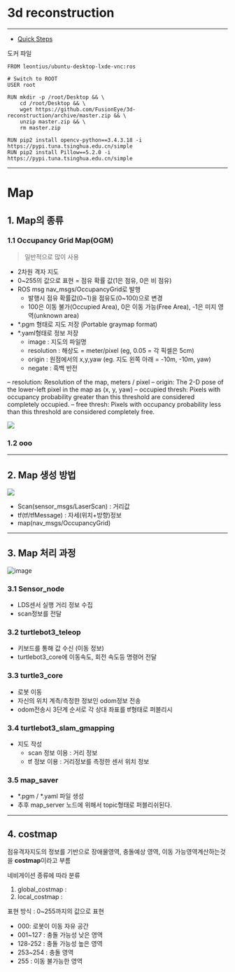 # 3d reconstruction

---


- [Quick Steps](https://github.com/FusionEye/3d-reconstruction)


도커 파일 
```
FROM leontius/ubuntu-desktop-lxde-vnc:ros

# Switch to ROOT
USER root

RUN mkdir -p /root/Desktop && \
    cd /root/Desktop && \
    wget https://github.com/FusionEye/3d-reconstruction/archive/master.zip && \
    unzip master.zip && \
    rm master.zip

RUN pip2 install opencv-python==3.4.3.18 -i https://pypi.tuna.tsinghua.edu.cn/simple
RUN pip2 install Pillow==5.2.0 -i https://pypi.tuna.tsinghua.edu.cn/simple
```


---

# Map 

## 1. Map의 종류 

### 1.1 Occupancy Grid Map(OGM)

> 일반적으로 많이 사용 

- 2차원 격자 지도
- 0~255의 값으로 표현 = 점유 확률 값(1은 점유, 0은 비 점유)
- ROS msg nav_msgs/OccupancyGrid로 발행 
    - 발행시 점유 확률값(0~1)을 점유도(0~100)으로 변경 
    - 100은 이동 불가(Occupied Area), 0은 이동 가능(Free Area), -1은 미지 영역(unknown area)
- *.pgm 형태로 지도 저장 (Portable graymap format)
- *.yaml형태로 정보 저장
    - image : 지도의 파일명
    - resolution : 해상도 = meter/pixel (eg, 0.05 = 각 픽셀은 5cm)
    - origin : 원점에서의 x,y,yaw (eg. 지도 왼쪽 아래 = -10m, -10m, yaw)
    - negate : 흑백 반전
  
    
– resolution: Resolution of the map, meters / pixel
– origin: The 2-D pose of the lower-left pixel in the map as (x, y, yaw)
– occupied thresh: Pixels with occupancy probability greater than this threshold are considered completely occupied.
– free thresh: Pixels with occupancy probability less than this threshold are considered completely free.  

![](https://user-images.githubusercontent.com/17797922/47696612-ce89a400-dbc4-11e8-93f7-09e12fd6035a.png)



### 1.2 ooo

---

## 2. Map 생성 방법 


![](https://user-images.githubusercontent.com/17797922/47696603-c3367880-dbc4-11e8-9f49-6d2e3fe1af1b.png)

- Scan(sensor_msgs/LaserScan) : 거리값
- tf(tf/tfMessage) : 자세(위치+방향)정보 
- map(nav_msgs/OccupancyGrid)



---

## 3. Map 처리 과정 

![image](https://user-images.githubusercontent.com/17797922/47696736-55d71780-dbc5-11e8-9f86-a7d89a2712a3.png)

### 3.1 Sensor_node
- LDS센서 실행 거리 정보 수집 
- scan정보를 전달

### 3.2 turtlebot3_teleop
- 키보드를 통해 값 수신 (이동 정보)
- turtlebot3_core에 이동속도, 회전 속도등 명령어 전달

### 3.3 turtle3_core
- 로봇 이동 
- 자신의 위치 계측/측정한 정보인 odom정보 전송
- odom전송시 3단계 순서로 각 상대 좌표를 tf형태로 퍼블리시

### 3.4 turtlebot3_slam_gmapping
- 지도 작성 
    - scan 정보 이용 : 거리 정보 
    - tf 정보 이용 : 거리정보를 측정한 센서 위치 정보 


### 3.5 map_saver
- *.pgm / *.yaml 파일 생성 
- 추후 map_server 노드에 위해서 topic형태로 퍼블리쉬된다. 


---

## 4. costmap 

점유격자지도의 정보를 기반으로 장애물영역, 충돌예상 영역, 이동 가능영역계산하는것을 **costmap**이라고 부름 

네비게이션 종류에 따라 분류 
1. global_costmap : 
2. local_costmap : 

표현 방식 : 0~255까지의 값으로 표현 
- 000: 로봇이 이동 자유 공간
- 001~127 : 충돌 가능성 낮은 영역
- 128-252 : 충돌 가능성 높은 영역
- 253~254 : 충돌 영역
- 255 : 이동 불가능한 영역 
